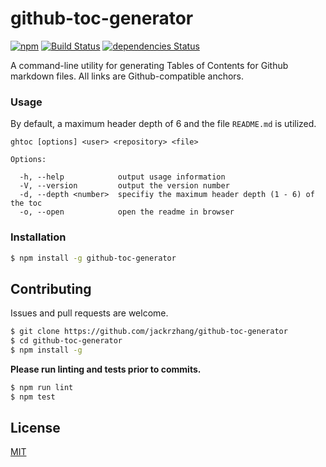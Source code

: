# github-toc-generator
[![npm](https://img.shields.io/npm/v/github-toc-generator.svg)](https://www.npmjs.com/package/github-toc-generator)
[![Build Status](https://travis-ci.org/jackrzhang/github-toc-generator.svg?branch=master)](https://travis-ci.org/jackrzhang/github-toc-generator)
[![dependencies Status](https://david-dm.org/jackrzhang/github-toc-generator/status.svg)](https://david-dm.org/jackrzhang/github-toc-generator)

A command-line utility for generating Tables of Contents for Github markdown files. All links are Github-compatible anchors.

### Usage
By default, a maximum header depth of 6 and the file `README.md` is utilized.
```
ghtoc [options] <user> <repository> <file>

Options:

  -h, --help            output usage information
  -V, --version         output the version number
  -d, --depth <number>  specifiy the maximum header depth (1 - 6) of the toc
  -o, --open            open the readme in browser
```

### Installation
```sh
$ npm install -g github-toc-generator
```

## Contributing
Issues and pull requests are welcome.
```sh
$ git clone https://github.com/jackrzhang/github-toc-generator
$ cd github-toc-generator
$ npm install -g
```

**Please run linting and tests prior to commits.**
```sh
$ npm run lint
$ npm test
```

## License
[MIT](https://github.com/jackrzhang/github-toc-generator/blob/master/LICENSE)
